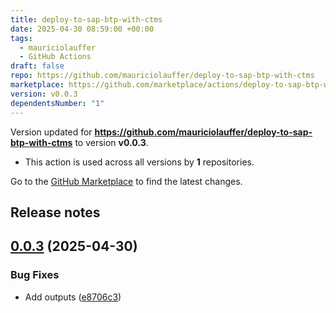 ```yaml
---
title: deploy-to-sap-btp-with-ctms
date: 2025-04-30 08:59:00 +00:00
tags:
  - mauriciolauffer
  - GitHub Actions
draft: false
repo: https://github.com/mauriciolauffer/deploy-to-sap-btp-with-ctms
marketplace: https://github.com/marketplace/actions/deploy-to-sap-btp-with-ctms
version: v0.0.3
dependentsNumber: "1"
---
```



Version updated for **https://github.com/mauriciolauffer/deploy-to-sap-btp-with-ctms** to version **v0.0.3**.
- This action is used across all versions by **1** repositories.

Go to the [GitHub Marketplace](https://github.com/marketplace/actions/deploy-to-sap-btp-with-ctms) to find the latest changes.

## Release notes

## [0.0.3](https://github.com/mauriciolauffer/deploy-to-sap-btp-with-ctms/compare/v0.0.2...v0.0.3) (2025-04-30)


### Bug Fixes

* Add outputs ([e8706c3](https://github.com/mauriciolauffer/deploy-to-sap-btp-with-ctms/commit/e8706c3a2063824217873ab4cf42ebcea28acdf1))
